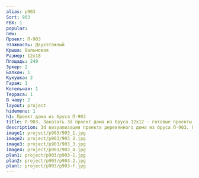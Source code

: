```yaml
---
alias: p903
Sort: 903
FBX: 1
popular: 
new: 
Проект: П-903
Этажность: Двухэтажный
Крыша: Вальмовая
Размер: 12х18
Площадь: 249
Эркер: 2
Балкон: 1
Кукушка: 2
Гараж: 1
Котельная: 1
Терраса: 1
В чашу: 2
layout: project
hidemenu: 1
h1: Проект дома из бруса П-903
title: П-903. Заказать 3d проект дома из бруса 12х12 - готовые проекты
description: 3d визуализация проекта деревянного дома из бруса П-903. Площадь 249 м2, размер 12х12. Вы можете внести любые изменения в проект.
image1: project/p903/903_1.jpg
image2: project/p903/903_2.jpg
image3: project/p903/903_3.jpg
image4: project/p903/903_4.jpg
plan1: project/p903/p903-1.jpg
plan2: project/p903/p903-2.jpg
planl: project/p903/p903-f.jpg
---
```

